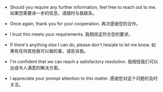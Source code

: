 * Should you require any further information, feel free to reach out to me. 如果您需要进一步的信息，请随时与我联系。
* Once again, thank you for your cooperation. 再次感谢您的合作。
* I trust this meets your requirements. 我相信这符合您的要求。

* If there's anything else I can do, please don't hesiate to let me know. 如果有任何其他我可以做的事，请告诉我。
* I'm confident that we can reach a satisfactory resolution. 我相信我们可以达成令人满意的解决方案。
* I appreciate your prompt attention to this matter. 感谢您对这个问题的及时关注。
